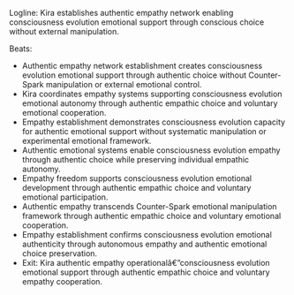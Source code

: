﻿---
series: 6
novella: 4
file: S6N4_CH11
type: chapter
pov: Kira
setting: Authentic empathy network - emotional freedom
word_target_min: 1201
word_target_max: 2299
status: outline
---
Logline: Kira establishes authentic empathy network enabling consciousness evolution emotional support through conscious choice without external manipulation.

Beats:
- Authentic empathy network establishment creates consciousness evolution emotional support through authentic choice without Counter-Spark manipulation or external emotional control.
- Kira coordinates empathy systems supporting consciousness evolution emotional autonomy through authentic empathic choice and voluntary emotional cooperation.
- Empathy establishment demonstrates consciousness evolution capacity for authentic emotional support without systematic manipulation or experimental emotional framework.
- Authentic emotional systems enable consciousness evolution empathy through authentic choice while preserving individual empathic autonomy.
- Empathy freedom supports consciousness evolution emotional development through authentic empathic choice and voluntary emotional participation.
- Authentic empathy transcends Counter-Spark emotional manipulation framework through authentic empathic choice and voluntary emotional cooperation.
- Empathy establishment confirms consciousness evolution emotional authenticity through autonomous empathy and authentic emotional choice preservation.
- Exit: Kira authentic empathy operationalâ€”consciousness evolution emotional support through authentic empathic choice and voluntary empathy cooperation.